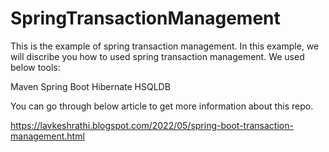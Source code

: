 SpringTransactionManagement
===========================

This is the example of spring transaction management.
In this example, we will discribe you how to used spring transaction management.
We used below tools:

Maven
Spring Boot
Hibernate
HSQLDB


You can go through below article to get more information about this repo.

https://lavkeshrathi.blogspot.com/2022/05/spring-boot-transaction-management.html
